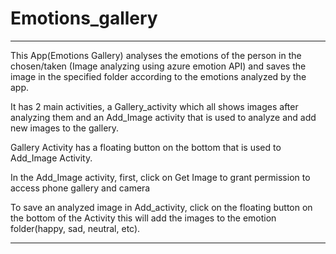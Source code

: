 # Emotions_gallery
--------------------------------------------------------------------------------------------------------------------------------
This App(Emotions Gallery) analyses the emotions of the person in the chosen/taken (Image analyzing using azure emotion API)
and saves the image in the specified folder according to the emotions analyzed by the app.

It has 2 main activities, a Gallery_activity which all shows images after analyzing them and an Add_Image activity
that is used to analyze and add new images to the gallery.

Gallery Activity has a floating button on the bottom that is used to Add_Image Activity. 

In the Add_Image activity, first, click on Get Image to grant permission to access phone gallery and camera

To save an analyzed image in Add_activity, click on the floating button on the bottom of the Activity
this will add the images to the emotion folder(happy, sad, neutral, etc).

--------------------------------------------------------------------------------------------------------------------------------
